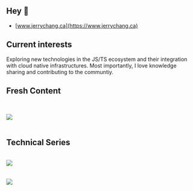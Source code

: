 ## Hey 👋 

- [www.jerrychang.ca](https://www.jerrychang.ca)

## Current interests

Exploring new technologies in the JS/TS ecosystem and their integration with cloud native infrastructures. Most importantly, I love knowledge sharing and contributing to the communtiy.


## Fresh Content

<div style="padding-top: 2rem;">
    <a href="https://www.jerrychang.ca/writing/astro-build">
      <img src="https://www.jerrychang.ca/_next/image?url=%2Fimages%2Flatest-writing.webp&w=3840&q=75" />
    </a>
</div>

<br />

## Technical Series 

<br />
<a href="https://www.jerrychang.ca/writing/aws-aurora-technical-series">
  <img src="https://www.jerrychang.ca/_next/image?url=%2Fimages%2Ffeatured-writing-aurora.webp&w=3840&q=75" />
</a>

<br />
<br />
<br />

<a href="https://www.jerrychang.ca/writing/introducing-aws-ecs-technical-series">
  <img src="https://www.jerrychang.ca/_next/image?url=%2Fimages%2Ffeatured-writing-ecs.webp&w=3840&q=75" />
</a>
